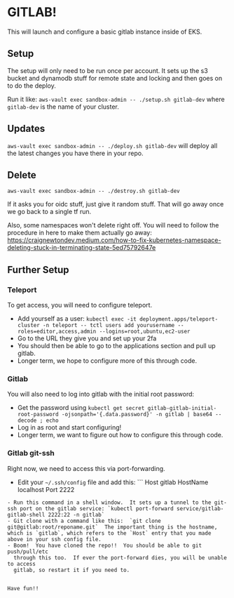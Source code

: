 # GITLAB!

This will launch and configure a basic gitlab instance inside of EKS.

## Setup

The setup will only need to be run once per account.  It sets up the s3 bucket
and dynamodb stuff for remote state and locking and then goes on to do the deploy.

Run it like: `aws-vault exec sandbox-admin -- ./setup.sh gitlab-dev` where
`gitlab-dev` is the name of your cluster.

## Updates

`aws-vault exec sandbox-admin -- ./deploy.sh gitlab-dev` will deploy all the
latest changes you have there in your repo.

## Delete

`aws-vault exec sandbox-admin -- ./destroy.sh gitlab-dev`

If it asks you for oidc stuff, just give it random stuff.
That will go away once we go back to a single tf run.

Also, some namespaces won't delete right off.  You will need to
follow the procedure in here to make them actually go away:
https://craignewtondev.medium.com/how-to-fix-kubernetes-namespace-deleting-stuck-in-terminating-state-5ed75792647e

## Further Setup

### Teleport
To get access, you will need to configure teleport.
- Add yourself as a user: `kubectl exec -it deployment.apps/teleport-cluster -n teleport -- tctl users add yourusername --roles=editor,access,admin --logins=root,ubuntu,ec2-user`
- Go to the URL they give you and set up your 2fa
- You should then be able to go to the applications section and pull up gitlab.
- Longer term, we hope to configure more of this through code.


### Gitlab
You will also need to log into gitlab with the initial root password:
- Get the password using `kubectl get secret gitlab-gitlab-initial-root-password -ojsonpath='{.data.password}' -n gitlab | base64 --decode ; echo`
- Log in as root and start configuring!
- Longer term, we want to figure out how to configure this through code.

### Gitlab git-ssh
Right now, we need to access this via port-forwarding.
- Edit your `~/.ssh/config` file and add this: ```
Host gitlab
  HostName localhost
  Port 2222
```
- Run this command in a shell window.  It sets up a tunnel to the git-ssh port on the gitlab service: `kubectl port-forward service/gitlab-gitlab-shell 2222:22 -n gitlab`
- Git clone with a command like this:  `git clone git@gitlab:root/reponame.git`  The important thing is the hostname, which is `gitlab`, which refers to the `Host` entry that you made above in your ssh config file.
- Boom!  You have cloned the repo!!  You should be able to git push/pull/etc
  through this too.  If ever the port-forward dies, you will be unable to access
  gitlab, so restart it if you need to.
  

Have fun!!
